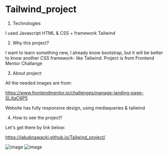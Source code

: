 # Tailwind_project

1) Technologies

I used Javascript HTML & CSS + framework Tailwind

2) Why this project?

I want to learn something new, I already know bootstrap, but it will be better to know another CSS framework- like Tailwind.
Project is from Frontend Mentor Challange

3) About project:

All the needed images are from:

https://www.frontendmentor.io/challenges/manage-landing-page-SLXqC6P5

Website has fully responsive design, using mediaqueries & tailwind

4) How to see the project?

Let's get there by link below:

https://jakubnawacki.github.io/Tailwind_project/

![image](https://user-images.githubusercontent.com/93871311/204506528-2453878a-0580-4c8c-8fe0-72fcb82e25d0.png)
![image](https://user-images.githubusercontent.com/93871311/204506698-6540daf2-cf6a-45df-9c23-25d1b885423f.png)

